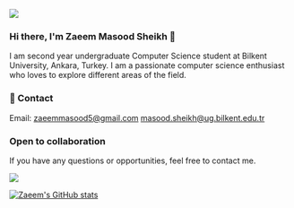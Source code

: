 ![](https://komarev.com/ghpvc/?username=SheikhZaeem)

### Hi there, I'm Zaeem Masood Sheikh 👋
I am second year undergraduate Computer Science student at Bilkent University, Ankara, Turkey. I am a passionate computer science enthusiast who loves to explore different areas of the field.

### 📲 Contact

Email: zaeemmasood5@gmail.com masood.sheikh@ug.bilkent.edu.tr


###  Open to collaboration
If you have any questions or opportunities, feel free to contact me.

![](https://komarev.com/ghpvc/?username=SheikhZaeem)

[![Zaeem's GitHub stats](https://github-readme-stats.vercel.app/api?username=SheikhZaeem)](https://github.com/SheikhZaeem/github-readme-stats)

<!--
**SheikhZaeem/SheikhZaeem** is a ✨ _special_ ✨ repository because its `README.md` (this file) appears on your GitHub profile.

Here are some ideas to get you started:

- 🔭 I’m currently working on ...
- 🌱 I’m currently learning ...
- 👯 I’m looking to collaborate on ...
- 🤔 I’m looking for help with ...
- 💬 Ask me about ...
- 📫 How to reach me: ...
- 😄 Pronouns: ...
- ⚡ Fun fact: ...
-->
